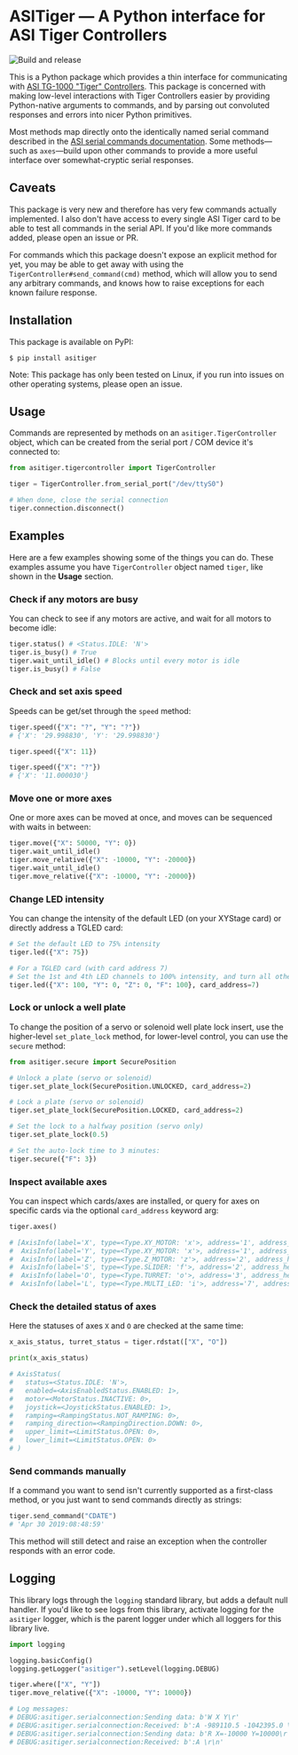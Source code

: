 # ASITiger — A Python interface for ASI Tiger Controllers
![Build and release](https://github.com/System1Bio/asitiger/workflows/Build%20and%20release/badge.svg)

This is a Python package which provides a thin interface for communicating with [ASI TG-1000 "Tiger" Controllers](http://www.asiimaging.com/controllers/tiger-controller/). This package is concerned with making low-level interactions with Tiger Controllers easier by providing Python-native arguments to commands, and by parsing out convoluted responses and errors into nicer Python primitives.

Most methods map directly onto the identically named serial command described in the [ASI serial commands documentation](http://asiimaging.com/docs/products/tiger#serial_commands). Some methods—such as `axes`—build upon other commands to provide a more useful interface over somewhat-cryptic serial responses.

## Caveats
This package is very new and therefore has very few commands actually implemented. I also don't have access to every single ASI Tiger card to be able to test all commands in the serial API. If you'd like more commands added, please open an issue or PR.

For commands which this package doesn't expose an explicit method for yet, you may be able to get away with using the `TigerController#send_command(cmd)` method, which will allow you to send any arbitrary commands, and knows how to raise exceptions for each known failure response.

## Installation
This package is available on PyPI:

```shell
$ pip install asitiger
```
Note: This package has only been tested on Linux, if you run into issues on other operating systems, please open an issue.

## Usage
Commands are represented by methods on an `asitiger.TigerController` object, which can be created from the serial port / COM device it's connected to:

```python
from asitiger.tigercontroller import TigerController

tiger = TigerController.from_serial_port("/dev/ttyS0")

# When done, close the serial connection
tiger.connection.disconnect()
```

## Examples
Here are a few examples showing some of the things you can do. These examples assume you have `TigerController` object named `tiger`, like shown in the **Usage** section.

### Check if any motors are busy
You can check to see if any motors are active, and wait for all motors to become idle:

```python
tiger.status() # <Status.IDLE: 'N'>
tiger.is_busy() # True
tiger.wait_until_idle() # Blocks until every motor is idle
tiger.is_busy() # False
```

### Check and set axis speed
Speeds can be get/set through the `speed` method:

```python
tiger.speed({"X": "?", "Y": "?"})
# {'X': '29.998830', 'Y': '29.998830'}

tiger.speed({"X": 11})

tiger.speed({"X": "?"})
# {'X': '11.000030'}
```

### Move one or more axes
One or more axes can be moved at once, and moves can be sequenced with waits in between:

```python
tiger.move({"X": 50000, "Y": 0})
tiger.wait_until_idle()
tiger.move_relative({"X": -10000, "Y": -20000})
tiger.wait_until_idle()
tiger.move_relative({"X": -10000, "Y": -20000})
```

### Change LED intensity
You can change the intensity of the default LED (on your XYStage card) or directly address a TGLED card:

```python
# Set the default LED to 75% intensity
tiger.led({"X": 75})

# For a TGLED card (with card address 7)
# Set the 1st and 4th LED channels to 100% intensity, and turn all other channels off
tiger.led({"X": 100, "Y": 0, "Z": 0, "F": 100}, card_address=7)
```

### Lock or unlock a well plate
To change the position of a servo or solenoid well plate lock insert, use the higher-level `set_plate_lock` method, for lower-level control, you can use the `secure` method:

```python
from asitiger.secure import SecurePosition

# Unlock a plate (servo or solenoid)
tiger.set_plate_lock(SecurePosition.UNLOCKED, card_address=2)

# Lock a plate (servo or solenoid)
tiger.set_plate_lock(SecurePosition.LOCKED, card_address=2)

# Set the lock to a halfway position (servo only)
tiger.set_plate_lock(0.5)

# Set the auto-lock time to 3 minutes:
tiger.secure({"F": 3})
```

### Inspect available axes
You can inspect which cards/axes are installed, or query for axes on specific cards via the optional `card_address` keyword arg:

```python
tiger.axes()

# [AxisInfo(label='X', type=<Type.XY_MOTOR: 'x'>, address='1', address_hex='31'),
#  AxisInfo(label='Y', type=<Type.XY_MOTOR: 'x'>, address='1', address_hex='31'),
#  AxisInfo(label='Z', type=<Type.Z_MOTOR: 'z'>, address='2', address_hex='32'),
#  AxisInfo(label='S', type=<Type.SLIDER: 'f'>, address='2', address_hex='32'),
#  AxisInfo(label='O', type=<Type.TURRET: 'o'>, address='3', address_hex='33'),
#  AxisInfo(label='L', type=<Type.MULTI_LED: 'i'>, address='7', address_hex='37')]
```

### Check the detailed status of axes
Here the statuses of axes `X` and `O` are checked at the same time:

```python
x_axis_status, turret_status = tiger.rdstat(["X", "O"])

print(x_axis_status)

# AxisStatus(
#   status=<Status.IDLE: 'N'>,
#   enabled=<AxisEnabledStatus.ENABLED: 1>,
#   motor=<MotorStatus.INACTIVE: 0>,
#   joystick=<JoystickStatus.ENABLED: 1>,
#   ramping=<RampingStatus.NOT_RAMPING: 0>,
#   ramping_direction=<RampingDirection.DOWN: 0>,
#   upper_limit=<LimitStatus.OPEN: 0>,
#   lower_limit=<LimitStatus.OPEN: 0>
# )
```

### Send commands manually
If a command you want to send isn't currently supported as a first-class method, or you just want to send commands directly as strings:

```python
tiger.send_command("CDATE")
# 'Apr 30 2019:08:48:59'
```

This method will still detect and raise an exception when the controller responds with an error code.

## Logging
This library logs through the `logging` standard library, but adds a default null handler. If you'd like to see logs from this library, activate logging for the `asitiger` logger, which is the parent logger under which all loggers for this library live.

```python
import logging

logging.basicConfig()
logging.getLogger("asitiger").setLevel(logging.DEBUG)

tiger.where(["X", "Y"])
tiger.move_relative({"X": -10000, "Y": 10000})

# Log messages:
# DEBUG:asitiger.serialconnection:Sending data: b'W X Y\r'
# DEBUG:asitiger.serialconnection:Received: b':A -989110.5 -1042395.0 \r\n'
# DEBUG:asitiger.serialconnection:Sending data: b'R X=-10000 Y=10000\r'
# DEBUG:asitiger.serialconnection:Received: b':A \r\n'
```